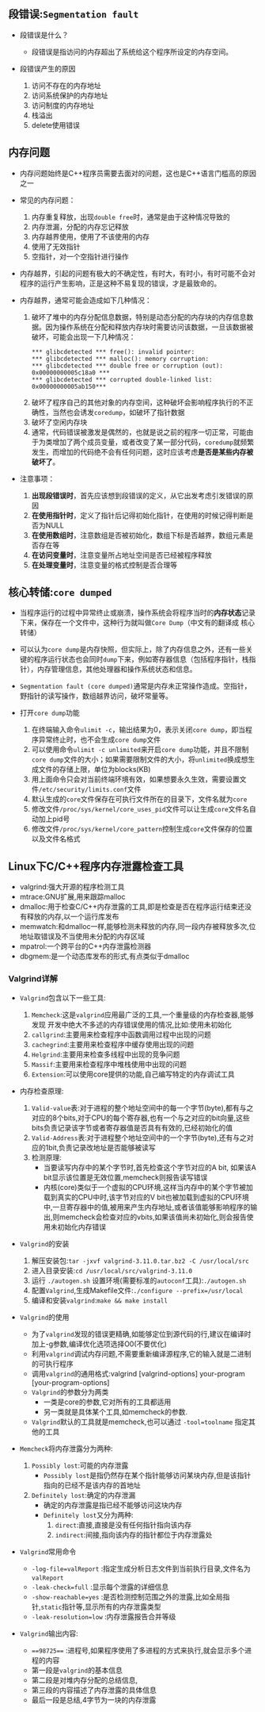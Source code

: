 ## 段错误:`Segmentation fault`

+ 段错误是什么？
  + 段错误是指访问的内存超出了系统给这个程序所设定的内存空间。

+ 段错误产生的原因
  1. 访问不存在的内存地址
  2. 访问系统保护的内存地址
  3. 访问制度的内存地址
  4. 栈溢出
  5. delete使用错误

## 内存问题

+ 内存问题始终是C++程序员需要去面对的问题，这也是C++语言门槛高的原因之一

+ 常见的内存问题：
  1. 内存重复释放，出现`double free`时，通常是由于这种情况导致的
  2. 内存泄漏，分配的内存忘记释放
  3. 内存越界使用，使用了不该使用的内存
  4. 使用了无效指针
  5. 空指针，对一个空指针进行操作 

+ 内存越界，引起的问题有极大的不确定性，有时大，有时小，有时可能不会对程序的运行产生影响，正是这种不易复现的错误，才是最致命的。
+ 内存越界，通常可能会造成如下几种情况：
  1. 破坏了堆中的内存分配信息数据，特别是动态分配的内存块的内存信息数据。因为操作系统在分配和释放内存块时需要访问该数据，一旦该数据被破坏，可能会出现一下几种情况：
        ```
        *** glibcdetected *** free(): invalid pointer:
        *** glibcdetected *** malloc(): memory corruption:
        *** glibcdetected *** double free or corruption (out): 0x00000000005c18a0 ***
        *** glibcdetected *** corrupted double-linked list: 0x00000000005ab150***
        ```    
  2. 破坏了程序自己的其他对象的内存空间，这种破坏会影响程序执行的不正确性，当然也会诱发`coredump`，如破坏了指针数据
  3. 破坏了空闲内存块
  4. 通常，代码错误被激发是偶然的，也就是说之前的程序一切正常，可能由于为类增加了两个成员变量，或者改变了某一部分代码，`coredump`就频繁发生，而增加的代码绝不会有任何问题，这时应该考虑**是否是某些内存被破坏了**。

+ 注意事项：
  1. **出现段错误时**，首先应该想到段错误的定义，从它出发考虑引发错误的原因
  2. **在使用指针时**，定义了指针后记得初始化指针，在使用的时候记得判断是否为NULL
  3. **在使用数组时**，注意数组是否被初始化，数组下标是否越界，数组元素是否存在等
  4. **在访问变量时**，注意变量所占地址空间是否已经被程序释放
  5. **在处理变量时**，注意变量的格式控制是否合理等

## 核心转储:`core dumped`

+ 当程序运行的过程中异常终止或崩溃，操作系统会将程序当时的**内存状态**记录下来，保存在一个文件中，这种行为就叫做`Core Dump`（中文有的翻译成 核心转储）
+ 可以认为`core dump`是内存快照，但实际上，除了内存信息之外，还有一些关键的程序运行状态也会同时`dump`下来，例如寄存器信息（包括程序指针，栈指针），内存管理信息，其他处理器和操作系统状态和信息。
+ `Segmentation fault (core dumped)`通常是内存未正常操作造成。空指针，野指针的读写操作，数组越界访问，破坏常量等。

+ 打开`core dump`功能
  1. 在终端输入命令`ulimit -c`，输出结果为0，表示关闭`core dump`，即当程序异常终止时，也不会生成`core dump`文件
  2. 可以使用命令`ulimit -c unlimited`来开启`core dump`功能，并且不限制`core dump`文件的大小；如果需要限制文件的大小，将`unlimited`换成想生成文件的存储上限，单位为blocks(KB)
  3. 用上面命令只会对当前终端环境有效，如果想要永久生效，需要设置文件`/etc/security/limits.conf`文件
  4. 默认生成的`core`文件保存在可执行文件所在的目录下，文件名就为`core`
  5. 修改文件`/proc/sys/kernel/core_uses_pid`文件可以让生成`core`文件名自动加上pid号
  6. 修改文件`/proc/sys/kernel/core_pattern`控制生成`core`文件保存的位置以及文件名格式

## Linux下C/C++程序内存泄露检查工具

+ valgrind:强大开源的程序检测工具
+ mtrace:GNU扩展,用来跟踪malloc
+ dmalloc:用于检查C/C++内存泄露的工具,即是检查是否在程序运行结束还没有释放的内存,以一个运行库发布
+ memwatch:和dmalloc一样,能够检测未释放的内存,同一段内存被释放多次,位地址取错误及不当使用未分配的内存区域
+ mpatrol:一个跨平台的C++内存泄露检测器
+ dbgmem:是一个动态库发布的形式,有点类似于dmalloc

### Valgrind详解

+ `Valgrind`包含以下一些工具:
  1. `Memcheck`:这是`valgrind`应用最广泛的工具,一个重量级的内存检查器,能够发现 开发中绝大不多述的内存错误使用的情况,比如:使用未初始化
  2. `callgrind`:主要用来检查程序中函数调用过程中出现的问题
  3. `cachegrind`:主要用来检查程序中缓存使用出现的问题
  4. `Helgrind`:主要用来检查多线程中出现的竞争问题
  5. `Massif`:主要用来检查程序中堆栈使用中出现的问题
  6. `Extension`:可以使用core提供的功能,自己编写特定的内存调试工具

+ 内存检查原理:
  1. `Valid-value`表:对于进程的整个地址空间中的每一个字节(byte),都有与之对应的8个bits,对于CPU的每个寄存器,也有一个与之对应的bit向量,这些bits负责记录该字节或者寄存器值是否具有有效的,已经初始化的值
  2. `Valid-Address`表:对于进程整个地址空间中的一个字节(byte),还有与之对应的1bit,负责记录改地址是否能够被读写
  3. 检测原理:
     + 当要读写内存中的某个字节时,首先检查这个字节对应的A bit, 如果该A bit显示该位置是无效位置,memcheck则报告读写错误
     + 内核(core)类似于一个虚拟的CPU环境,这样当内存中的某个字节被加载到真实的CPU中时,该字节对应的V bit也被加载到虚拟的CPU环境中,一旦寄存器中的值,被用来产生内存地址,或者该值能够影响程序的输出,则memcheck会检查对应的vbits,如果该值尚未初始化,则会报告使用未初始化内存错误

+ `Valgrind`的安装
  1. 解压安装包:`tar -jxvf valgrind-3.11.0.tar.bz2 -C /usr/local/src`
  2. 进入目录安装:`cd /usr/local/src/valgrind-3.11.0`
  3. 运行 `./autogen.sh` 设置环境(需要标准的`autoconf`工具):`./autogen.sh`
  4. 配置`Valgrind`,生成Makefile文件:`./configure --prefix=/usr/local`
  5. 编译和安装`valgrind`:`make && make install`

+ `Valgrind`的使用 
  + 为了`valgrind`发现的错误更精确,如能够定位到源代码的行,建议在编译时加上-g参数,编译优化选项选择O0(不要优化)
  + 利用`valgrind`调试内存问题,不需要重新编译源程序,它的输入就是二进制的可执行程序
  + 调用`valgrind`的通用格式:valgrind [valgrind-options] your-program [your-program-options]
  + `Valgrind`的参数分为两类
      + 一类是core的参数,它对所有的工具都适用
      + 另一类就是具体某个工具,如memcheck的参数.
  + `Valgrind`默认的工具就是memcheck,也可以通过 `-tool=toolname` 指定其他的工具

+ `Memcheck`将内存泄露分为两种:
  1. `Possibly lost`:可能的内存泄露
        + `Possibly lost`是指仍然存在某个指针能够访问某块内存,但是该指针指向的已经不是该内存的首地址
  2. `Definitely lost`:确定的内存泄漏
        + 确定的内存泄露是指已经不能够访问这块内存
        + `Definitely lost`又分为两种:
            1. `direct`:直接,直接是没有任何指针指向该内存
            2. `indirect`:间接,指向该内存的指针都位于内存泄露处

+ `Valgrind`常用命令
  + `-log-file=valReport` :指定生成分析日志文件到当前执行目录,文件名为 `valReport`
  + `-leak-check=full` :显示每个泄露的详细信息
  + `-show-reachable=yes` :是否检测控制范围之外的泄露,比如全局指针,`static`指针等,显示所有的内存泄露类型
  + `-leak-resolution=low` :内存泄露报告合并等级

+ `Valgrind`输出内容:
  + `==98725==` :进程号,如果程序使用了多进程的方式来执行,就会显示多个进程的内容
  + 第一段是`valgrind`的基本信息
  + 第二段是对堆内存分配的总结信息,
  + 第三段的内容描述了内存泄露的具体信息
  + 最后一段是总结,4字节为一块的内存泄露